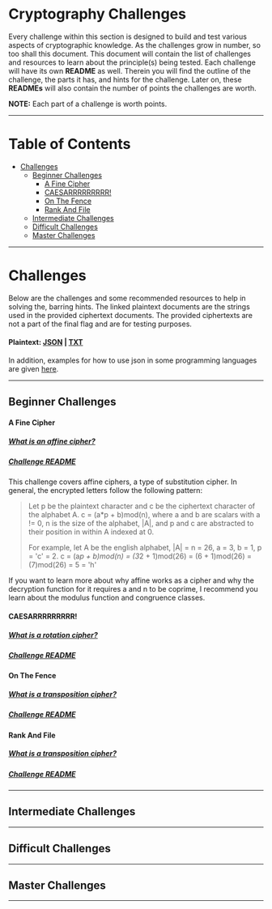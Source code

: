 # Cryptography Challenges
Every challenge within this section is designed to build and test various aspects of cryptographic knowledge. As the challenges grow in number, so too shall this document. This document will contain the list of challenges and resources to learn about the principle(s) being tested. Each challenge will have its own **README** as well. Therein you will find the outline of the challenge, the parts it has, and hints for the challenge. Later on, these **READMEs** will also contain the number of points the challenges are worth.

**NOTE:** Each part of a challenge is worth points.

---
# Table of Contents
- [Challenges](#challenges)
  - [Beginner Challenges](#beginner-challenges)
      - [A Fine Cipher](#a-fine-cipher)
      - [CAESARRRRRRRRR!](#caesarrrrrrrrr)
      - [On The Fence](#on-the-fence)
      - [Rank And File](#rank-and-file)
  - [Intermediate Challenges](#intermediate-challenges)
  - [Difficult Challenges](#difficult-challenges)
  - [Master Challenges](#master-challenges)
---

# Challenges
Below are the challenges and some recommended resources to help in solving the, barring hints. The linked plaintext documents are the strings used in the provided ciphertext documents. The provided ciphertexts are not a part of the final flag and are for testing purposes.

#### Plaintext: [JSON](./plaintext/plaintext.json) | [TXT](./plaintext/plaintext.txt)

In addition, examples for how to use json in some programming languages are given [here](./JSON_import_examples/).

---

## Beginner Challenges

#### A Fine Cipher
##### [What is an affine cipher?](https://en.wikipedia.org/wiki/Affine_cipher)
##### [Challenge README](./A_fine_cipher/README.md)
This challenge covers affine ciphers, a type of substitution cipher. In general, the encrypted letters follow the following pattern:
> Let p be the plaintext character and c be the ciphertext character of the alphabet A.
> c = (a*p + b)mod(n), where a and b are scalars with a != 0, n is the size of the alphabet, |A|, and p and c are abstracted to their position in within A indexed at 0.
>
> For example, let A be the english alphabet, |A| = n = 26, a = 3, b = 1, p = 'c' = 2.
> c = (a*p + b)mod(n) = (3*2 + 1)mod(26) = (6 + 1)mod(26) = (7)mod(26) = 5 = 'h'

If you want to learn more about why affine works as a cipher and why the decryption function for it requires a and n to be coprime, I recommend you learn about the modulus function and congruence classes.

#### CAESARRRRRRRRR!
##### [What is a rotation cipher?](https://en.wikipedia.org/wiki/Caesar_cipher)
##### [Challenge README](./CAESARRRRRRRRRR!/README.md)

#### On The Fence
##### [What is a transposition cipher?](https://en.wikipedia.org/wiki/Transposition_cipher)
##### [Challenge README](./On_the_fence/README.md)

#### Rank And File
##### [What is a transposition cipher?](https://en.wikipedia.org/wiki/Transposition_cipher)
##### [Challenge README](./Rank_and_File/README.md)

---
## Intermediate Challenges

---
## Difficult Challenges

---
## Master Challenges
---